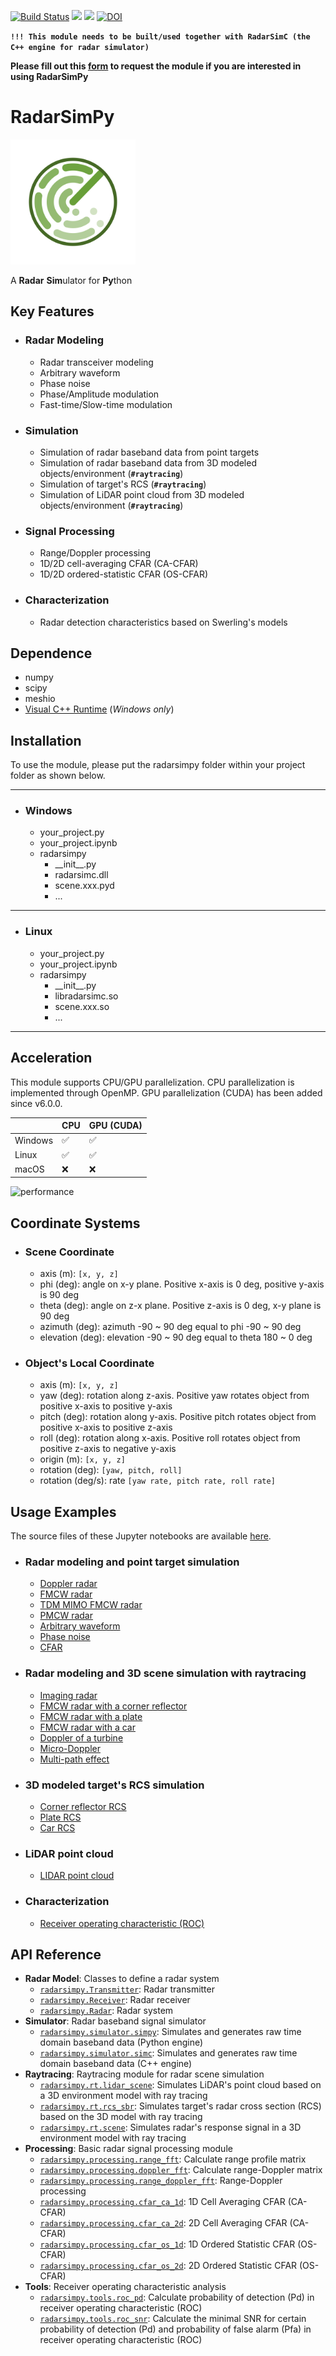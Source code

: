 [![Build Status](https://dev.azure.com/rookiepeng/radarsimc/_apis/build/status/rookiepeng.radarsimc?branchName=master)](https://dev.azure.com/rookiepeng/radarsimc/_build/latest?definitionId=3&branchName=master)
<a href="#" target="_blank" rel="nofollow"><img src="https://img.shields.io/badge/Python-3.7%7C3.8%7C3.9%7C3.10-blue?style=flat&logo=python" height="20" ></a>
<a href="https://rookiepeng.github.io/radarsimpy/" target="_blank" rel="nofollow"><img src="https://img.shields.io/badge/Documentation-latest-brightgree?style=flat&logo=read-the-docs" height="20" ></a>
[![DOI](https://zenodo.org/badge/282958664.svg)](https://zenodo.org/badge/latestdoi/282958664)

**`!!! This module needs to be built/used together with RadarSimC (the C++ engine for radar simulator)`**

**Please fill out this [form](https://zpeng.me/#contact) to request the module if you are interested in using RadarSimPy**

# RadarSimPy

<img src="./assets/radarsimpy.svg" alt="logo" width="200"/>

A **Radar** **Sim**ulator for **Py**thon

## Key Features

- ### Radar Modeling

  - Radar transceiver modeling
  - Arbitrary waveform
  - Phase noise
  - Phase/Amplitude modulation
  - Fast-time/Slow-time modulation

- ### Simulation

  - Simulation of radar baseband data from point targets
  - Simulation of radar baseband data from 3D modeled objects/environment (**`#raytracing`**)
  - Simulation of target's RCS (**`#raytracing`**)
  - Simulation of LiDAR point cloud from 3D modeled objects/environment (**`#raytracing`**)

- ### Signal Processing

  - Range/Doppler processing
  - 1D/2D cell-averaging CFAR (CA-CFAR)
  - 1D/2D ordered-statistic CFAR (OS-CFAR)

- ### Characterization

  - Radar detection characteristics based on Swerling's models

## Dependence

- numpy
- scipy
- meshio
- [Visual C++ Runtime](https://aka.ms/vs/16/release/vc_redist.x64.exe/) (*Windows only*)

## Installation

To use the module, please put the radarsimpy folder within your project folder as shown below.

---

- ### Windows
  - your_project.py
  - your_project.ipynb
  - radarsimpy
    - \_\_init__.py
    - radarsimc.dll
    - scene.xxx.pyd
    - ...

---

- ### Linux
  - your_project.py
  - your_project.ipynb
  - radarsimpy
    - \_\_init__.py
    - libradarsimc.so
    - scene.xxx.so
    - ...

---

## Acceleration

This module supports CPU/GPU parallelization.
CPU parallelization is implemented through OpenMP.
GPU parallelization (CUDA) has been added since v6.0.0.

|         | CPU | GPU (CUDA) |
|---------|-----|------------|
| Windows | ✅  | ✅         |
| Linux   | ✅  | ✅         |
| macOS   | ❌   | ❌          |

![performance](https://github.com/rookiepeng/radarsimpy/raw/master/assets/performance.png)

## Coordinate Systems

- ### Scene Coordinate

  - axis (m): `[x, y, z]`
  - phi (deg): angle on x-y plane. Positive x-axis is 0 deg, positive y-axis is 90 deg
  - theta (deg): angle on z-x plane. Positive z-axis is 0 deg, x-y plane is 90 deg
  - azimuth (deg): azimuth -90 ~ 90 deg equal to phi -90 ~ 90 deg
  - elevation (deg): elevation -90 ~ 90 deg equal to theta 180 ~ 0 deg

- ### Object's Local Coordinate

  - axis (m): `[x, y, z]`
  - yaw (deg): rotation along z-axis. Positive yaw rotates object from positive x-axis to positive y-axis
  - pitch (deg): rotation along y-axis. Positive pitch rotates object from positive x-axis to positive z-axis
  - roll (deg): rotation along x-axis. Positive roll rotates object from positive z-axis to negative y-axis
  - origin (m): `[x, y, z]`
  - rotation (deg): `[yaw, pitch, roll]`
  - rotation (deg/s): rate `[yaw rate, pitch rate, roll rate]`

## Usage Examples

The source files of these Jupyter notebooks are available [here](https://github.com/rookiepeng/radar-notebooks).

- ### Radar modeling and point target simulation
  - [Doppler radar](https://zpeng.me/2019/05/16/doppler-radar/)
  - [FMCW radar](https://zpeng.me/2018/10/11/fmcw-radar/)
  - [TDM MIMO FMCW radar](https://zpeng.me/2019/04/07/tdm-mimo-fmcw-radar/)
  - [PMCW radar](https://zpeng.me/2019/05/24/pmcw-radar/)
  - [Arbitrary waveform](https://zpeng.me/2021/05/10/arbitrary-waveform/)
  - [Phase noise](https://zpeng.me/2021/01/13/phase-noise/)
  - [CFAR](https://zpeng.me/2021/01/10/cfar/)

- ### Radar modeling and 3D scene simulation with raytracing
  - [Imaging radar](https://zpeng.me/2022/12/02/imaging-radar/)
  - [FMCW radar with a corner reflector](https://zpeng.me/2021/05/10/fmcw-radar-with-a-corner-reflector/)
  - [FMCW radar with a plate](https://zpeng.me/2021/05/10/fmcw-radar-with-a-plate/)
  - [FMCW radar with a car](https://zpeng.me/2021/05/10/fmcw-radar-with-a-car/)
  - [Doppler of a turbine](https://zpeng.me/2021/05/10/doppler-of-a-turbine/)
  - [Micro-Doppler](https://zpeng.me/2021/05/10/micro-doppler/)
  - [Multi-path effect](https://zpeng.me/2021/05/10/multi-path-effect/)

- ### 3D modeled target's RCS simulation
  - [Corner reflector RCS](https://zpeng.me/2021/05/10/corner-reflector-rcs/)
  - [Plate RCS](https://zpeng.me/2021/05/10/plate-rcs/)
  - [Car RCS](https://zpeng.me/2021/05/10/car-rcs/)

- ### LiDAR point cloud
  - [LIDAR point cloud](https://zpeng.me/2020/02/05/lidar-point-cloud/)

- ### Characterization
  - [Receiver operating characteristic (ROC)](https://zpeng.me/2019/10/06/receiver-operating-characteristic/)

## API Reference

- **Radar Model**: Classes to define a radar system
   - [`radarsimpy.Transmitter`](https://rookiepeng.github.io/radarsimpy/radar.html#radarsimpy-transmitter): Radar transmitter
   - [`radarsimpy.Receiver`](https://rookiepeng.github.io/radarsimpy/radar.html#radarsimpy-receiver): Radar receiver
   - [`radarsimpy.Radar`](https://rookiepeng.github.io/radarsimpy/radar.html#radarsimpy-radar): Radar system
- **Simulator**: Radar baseband signal simulator
   - [`radarsimpy.simulator.simpy`](https://rookiepeng.github.io/radarsimpy/sim.html#radarsimpy.simulator.simpy): Simulates and generates raw time domain baseband data (Python engine)
   - [`radarsimpy.simulator.simc`](https://rookiepeng.github.io/radarsimpy/sim.html#radarsimpy.simulator.simc): Simulates and generates raw time domain baseband data (C++ engine)
- **Raytracing**: Raytracing module for radar scene simulation
   - [`radarsimpy.rt.lidar_scene`](https://rookiepeng.github.io/radarsimpy/rt.html#radarsimpy.rt.lidar_scene): Simulates LiDAR's point cloud based on a 3D environment model with ray tracing
   - [`radarsimpy.rt.rcs_sbr`](https://rookiepeng.github.io/radarsimpy/rt.html#radarsimpy.rt.rcs_sbr): Simulates target's radar cross section (RCS) based on the 3D model with ray tracing
   - [`radarsimpy.rt.scene`](https://rookiepeng.github.io/radarsimpy/rt.html#radarsimpy.rt.scene): Simulates radar's response signal in a 3D environment model with ray tracing
- **Processing**: Basic radar signal processing module
  - [`radarsimpy.processing.range_fft`](https://rookiepeng.github.io/radarsimpy/process.html#radarsimpy.processing.range_fft): Calculate range profile matrix
  - [`radarsimpy.processing.doppler_fft`](https://rookiepeng.github.io/radarsimpy/process.html#radarsimpy.processing.doppler_fft): Calculate range-Doppler matrix
  - [`radarsimpy.processing.range_doppler_fft`](https://rookiepeng.github.io/radarsimpy/process.html#radarsimpy.processing.range_doppler_fft): Range-Doppler processing
  - [`radarsimpy.processing.cfar_ca_1d`](https://rookiepeng.github.io/radarsimpy/process.html#radarsimpy.processing.cfar_ca_1d): 1D Cell Averaging CFAR (CA-CFAR)
  - [`radarsimpy.processing.cfar_ca_2d`](https://rookiepeng.github.io/radarsimpy/process.html#radarsimpy.processing.cfar_ca_2d): 2D Cell Averaging CFAR (CA-CFAR)
  - [`radarsimpy.processing.cfar_os_1d`](https://rookiepeng.github.io/radarsimpy/process.html#radarsimpy.processing.cfar_os_1d): 1D Ordered Statistic CFAR (OS-CFAR)
  - [`radarsimpy.processing.cfar_os_2d`](https://rookiepeng.github.io/radarsimpy/process.html#radarsimpy.processing.cfar_os_2d): 2D Ordered Statistic CFAR (OS-CFAR)
- **Tools**: Receiver operating characteristic analysis
  - [`radarsimpy.tools.roc_pd`](https://rookiepeng.github.io/radarsimpy/tools.html#radarsimpy.tools.roc_pd): Calculate probability of detection (Pd) in receiver operating characteristic (ROC)
  - [`radarsimpy.tools.roc_snr`](https://rookiepeng.github.io/radarsimpy/tools.html#radarsimpy.tools.roc_snr): Calculate the minimal SNR for certain probability of detection (Pd) and probability of false alarm (Pfa) in receiver operating characteristic (ROC)
